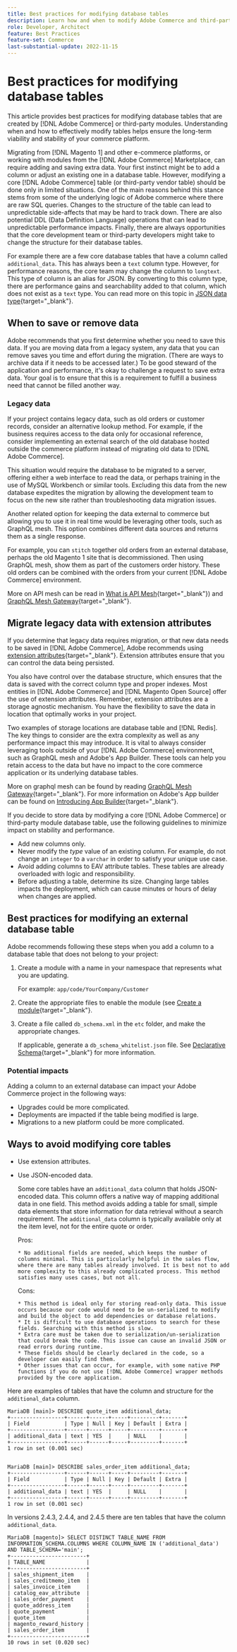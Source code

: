 ```yaml
---
title: Best practices for modifying database tables
description: Learn how and when to modify Adobe Commerce and third-party database tables.
role: Developer, Architect
feature: Best Practices
feature-set: Commerce
last-substantial-update: 2022-11-15
---
```

# Best practices for modifying database tables 

This article provides best practices for modifying database tables that are created by [!DNL Adobe Commerce] or third-party modules. Understanding when and how to effectively modify tables helps ensure the long-term viability and stability of your commerce platform.

Migrating from [!DNL Magento 1] and other e-commerce platforms, or working with modules from the [!DNL Adobe Commerce] Marketplace, can require adding and saving extra data. Your first instinct might be to add a column or adjust an existing one in a database table. However, modifying a core [!DNL Adobe Commerce] table (or third-party vendor table) should be done only in limited situations. One of the main reasons behind this stance stems from some of the underlying logic of Adobe commerce where there are raw SQL queries. Changes to the structure of the table can lead to unpredictable side-affects that may be hard to track down. There are also potential DDL (Data Definition Language) operations that can lead to unpredictable performance impacts. Finally, there are always opportunities that the core development team or third-party developers might take to change the structure for their database tables. 

For example there are a few core database tables that have a column called `additional_data`. This has always been a `text` column type. However, for performance reasons, the core team may change the column to `longtext`. This type of column is an alias for JSON. By converting to this column type, there are performance gains and searchability added to that column, which does not exist as a `text` type. You can read more on this topic in [JSON data type](https://mariadb.com/kb/en/json-data-type/){target="_blank"}.

## When to save or remove data

Adobe recommends that you first determine whether you need to save this data. If you are moving data from a legacy system, any data that you can remove saves you time and effort during the migration. (There are ways to archive data if it needs to be accessed later.) To be good steward of the application and performance, it's okay to challenge a request to save extra data. Your goal is to ensure that this is a requirement to fulfill a business need that cannot be filled another way.

### Legacy data

If your project contains legacy data, such as old orders or customer records, consider an alternative lookup method. For example, if the business requires access to the data only for occasional reference, consider implementing an external search of the old database hosted outside the commerce platform instead of migrating old data to [!DNL Adobe Commerce]. 

This situation would require the database to be migrated to a server, offering either a web interface to read the data, or perhaps training in the use of MySQL Workbench or similar tools. Excluding this data from the new database expedites the migration by allowing the development team to focus on the new site rather than troubleshooting data migration issues. 

Another related option for keeping the data external to commerce but allowing you to use it in real time would be leveraging other tools, such as GraphQL mesh. This option combines different data sources and returns them as a single response. 

For example, you can `stitch` together old orders from an external database, perhaps the old Magento 1 site that is decommissioned.  Then using GraphQL mesh, show them as part of the customers order history. These old orders can be combined with the orders from your current [!DNL Adobe Commerce] environment. 

More on API mesh can be read in [What is API Mesh](https://developer.adobe.com/graphql-mesh-gateway/gateway/overview/){target="_blank"}) and [GraphQL Mesh Gateway](https://developer.adobe.com/graphql-mesh-gateway/){target="_blank"}.

## Migrate legacy data with extension attributes

If you determine that legacy data requires migration, or that new data needs to be saved in [!DNL Adobe Commerce], Adobe recommends using [extension attributes](https://developer.adobe.com/commerce/php/development/components/add-attributes/){target="_blank"}. Extension attributes ensure that you can control the data being persisted. 

You also have control over the database structure, which ensures that the data is saved with the correct column type and proper indexes. Most entities in [!DNL Adobe Commerce] and [!DNL Magento Open Source] offer the use of extension attributes. Remember, extension attributes are a storage agnostic mechanism. You have the flexibility to save the data in location that optimally works in your project. 

Two examples of storage locations are database table and [!DNL Redis]. The key things to consider are the extra complexity as well as any performance impact this may introduce. It is vital to always consider leveraging tools outside of your [!DNL Adobe Commerce] environment, such as GraphQL mesh and Adobe's App Builder. These tools can help you retain access to the data but have no impact to the core commerce application or its underlying database tables.

More on graphql mesh can be found by reading [GraphQL Mesh Gateway](https://developer.adobe.com/graphql-mesh-gateway/){target="_blank"}. For more information on Adobe's App builder can be found on [Introducing App Builder](https://experienceleague.adobe.com/docs/adobe-developers-live-events/events/2021/oct2021/introduction-app-builder.html?lang=en){target="_blank"}.

If you decide to store data by modifying a core [!DNL Adobe Commerce] or third-party module database table, use the following guidelines to minimize impact on stability and performance.

* Add new columns only.
* Never modify the _type_ value of an existing column. For example, do not change an `integer` to a `varchar` in order to satisfy your unique use case.
* Avoid adding columns to EAV attribute tables. These tables are already overloaded with logic and responsibility.
* Before adjusting a table, determine its size. Changing large tables impacts the deployment, which can cause minutes or hours of delay when changes are applied.

## Best practices for modifying an external database table

Adobe recommends following these steps when you add a column to a database table that does not belong to your project:

1. Create a module with a name in your namespace that represents what you are updating. 

   For example: `app/code/YourCompany/Customer`

1. Create the appropriate files to enable the module (see [Create a module](https://experienceleague.adobe.com/docs/commerce-learn/tutorials/backend-development/create-module.html){target="_blank"}.

1. Create a file called `db_schema.xml` in the `etc` folder, and make the appropriate changes. 

    If applicable, generate a `db_schema_whitelist.json` file. See [Declarative Schema](https://developer.adobe.com/commerce/php/development/components/declarative-schema/configuration/){target="_blank"} for more information.

### Potential impacts

Adding a column to an external database can impact your Adobe Commerce project in the following ways:

* Upgrades could be more complicated.
* Deployments are impacted if the table being modified is large.
* Migrations to a new platform could be more complicated.

## Ways to avoid modifying core tables

* Use extension attributes.
* Use JSON-encoded data. 
    
    Some core tables have an `additional_data` column that holds JSON-encoded data. This column offers a native way of mapping additional data in one field. This method avoids adding a table for small, simple data elements that store information for data retrieval without a search requirement. The `additional_data` column is typically available only at the item level, not for the entire quote or order.
    
    Pros: 
    
      * No additional fields are needed, which keeps the number of columns minimal. This is particularly helpful in the sales flow, where there are many tables already involved. It is best not to add more complexity to this already complicated process. This method satisfies many uses cases, but not all.
    
    Cons: 

      * This method is ideal only for storing read-only data. This issue occurs because our code would need to be un-serialized to modify and build the object to add dependencies or database relations.
      * It is difficult to use database operations to search for these fields. Searching with this method is slow. 
      * Extra care must be taken due to serialization/un-serialization that could break the code. This issue can cause an invalid JSON or read errors during runtime. 
      * These fields should be clearly declared in the code, so a developer can easily find them.
      * Other issues that can occur, for example, with some native PHP functions if you do not use [!DNL Adobe Commerce] wrapper methods provided by the core application. 

Here are examples of tables that have the column and structure for the `additional_data` column.

```mysql
MariaDB [main]> DESCRIBE quote_item additional_data;
+-----------------+------+------+-----+---------+-------+
| Field           | Type | Null | Key | Default | Extra |
+-----------------+------+------+-----+---------+-------+
| additional_data | text | YES  |     | NULL    |       |
+-----------------+------+------+-----+---------+-------+
1 row in set (0.001 sec)


MariaDB [main]> DESCRIBE sales_order_item additional_data;
+-----------------+------+------+-----+---------+-------+
| Field           | Type | Null | Key | Default | Extra |
+-----------------+------+------+-----+---------+-------+
| additional_data | text | YES  |     | NULL    |       |
+-----------------+------+------+-----+---------+-------+
1 row in set (0.001 sec)

```

In versions 2.4.3, 2.4.4, and 2.4.5 there are ten tables that have the column `additional_data`.

```mysql
MariaDB [magento]> SELECT DISTINCT TABLE_NAME FROM INFORMATION_SCHEMA.COLUMNS WHERE COLUMN_NAME IN ('additional_data') AND TABLE_SCHEMA='main';
+------------------------+
| TABLE_NAME             |
+------------------------+
| sales_shipment_item    |
| sales_creditmemo_item  |
| sales_invoice_item     |
| catalog_eav_attribute  |
| sales_order_payment    |
| quote_address_item     |
| quote_payment          |
| quote_item             |
| magento_reward_history |
| sales_order_item       |
+------------------------+
10 rows in set (0.020 sec)
```
